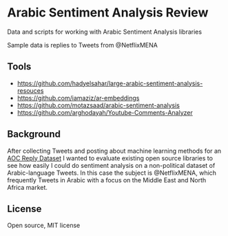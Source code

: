 # Arabic Sentiment Analysis Review

Data and scripts for working with Arabic Sentiment Analysis libraries

Sample data is replies to Tweets from @NetflixMENA

## Tools

* https://github.com/hadyelsahar/large-arabic-sentiment-analysis-resouces
* https://github.com/iamaziz/ar-embeddings
* https://github.com/motazsaad/arabic-sentiment-analysis
* https://github.com/arghodayah/Youtube-Comments-Analyzer

## Background

After collecting Tweets and posting about machine learning methods for an
<a href="https://github.com/mapmeld/aoc_reply_dataset">AOC Reply Dataset</a>
I wanted to evaluate existing open source libraries to see how
easily I could do sentiment analysis on a non-political dataset of Arabic-language
Tweets. In this case the subject is @NetflixMENA, which frequently Tweets
in Arabic with a focus on the Middle East and North Africa market.

## License

Open source, MIT license
